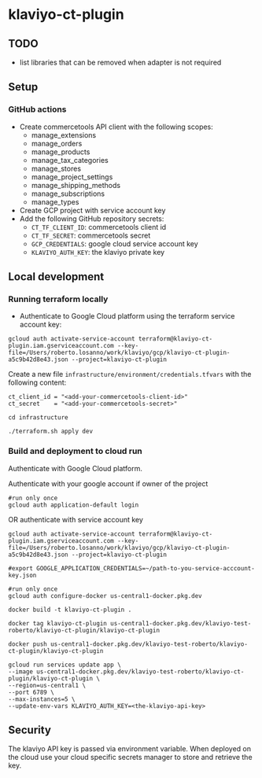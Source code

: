 # klaviyo-ct-plugin

## TODO
* list libraries that can be removed when adapter is not required


## Setup
### GitHub actions
* Create commercetools API client with the following scopes:
  * manage_extensions
  * manage_orders
  * manage_products
  * manage_tax_categories
  * manage_stores
  * manage_project_settings
  * manage_shipping_methods
  * manage_subscriptions
  * manage_types
* Create GCP project with service account key
* Add the following GitHub repository secrets: 
  * `CT_TF_CLIENT_ID`: commercetools client id
  * `CT_TF_SECRET`: commercetools secret
  * `GCP_CREDENTIALS`: google cloud service account key
  * `KLAVIYO_AUTH_KEY`: the klaviyo private key

## Local development

### Running terraform locally
- Authenticate to Google Cloud platform using the terraform service account key:
```shell
gcloud auth activate-service-account terraform@klaviyo-ct-plugin.iam.gserviceaccount.com --key-file=/Users/roberto.losanno/work/klaviyo/gcp/klaviyo-ct-plugin-a5c9b42d8e43.json --project=klaviyo-ct-plugin
```
Create a new file `infrastructure/environment/credentials.tfvars` with the following content:
```shell
ct_client_id = "<add-your-commercetools-client-id>"
ct_secret    = "<add-your-commercetools-secret>"
  ```
```shell
cd infrastructure
```
```shell
./terraform.sh apply dev
```

### Build and deployment to cloud run
Authenticate with Google Cloud platform.  

Authenticate with your google account if owner of the project
```shell
#run only once
gcloud auth application-default login
```
OR authenticate with service account key
```shell
gcloud auth activate-service-account terraform@klaviyo-ct-plugin.iam.gserviceaccount.com --key-file=/Users/roberto.losanno/work/klaviyo/gcp/klaviyo-ct-plugin-a5c9b42d8e43.json --project=klaviyo-ct-plugin    

#export GOOGLE_APPLICATION_CREDENTIALS=~/path-to-you-service-acccount-key.json
```

```shell
#run only once
gcloud auth configure-docker us-central1-docker.pkg.dev
```
```shell
docker build -t klaviyo-ct-plugin .
```  
```shell
docker tag klaviyo-ct-plugin us-central1-docker.pkg.dev/klaviyo-test-roberto/klaviyo-ct-plugin/klaviyo-ct-plugin
```    
```shell
docker push us-central1-docker.pkg.dev/klaviyo-test-roberto/klaviyo-ct-plugin/klaviyo-ct-plugin
```  
```shell
gcloud run services update app \
--image us-central1-docker.pkg.dev/klaviyo-test-roberto/klaviyo-ct-plugin/klaviyo-ct-plugin \
--region=us-central1 \
--port 6789 \
--max-instances=5 \
--update-env-vars KLAVIYO_AUTH_KEY=<the-klaviyo-api-key>
```

## Security
The klaviyo API key is passed via environment variable. When deployed on the cloud use your cloud specific secrets manager to store and retrieve the key.
